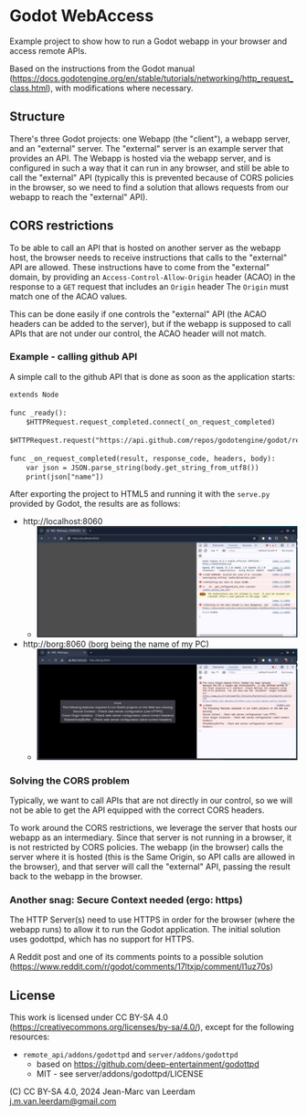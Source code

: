 # Godot WebAccess

Example project to show how to run a Godot webapp in your browser and access remote APIs.

Based on the instructions from the Godot manual (https://docs.godotengine.org/en/stable/tutorials/networking/http_request_class.html),
with modifications where necessary.

## Structure
There's three Godot projects: one Webapp (the "client"), a webapp server, and an "external" server. The "external"
server is an example server that provides an API. The Webapp is hosted via the webapp server, and is configured in such
a way that it can run in any browser, and still be able to call the "external" API (typically this is prevented because
of CORS policies in the browser, so we need to find a solution that allows requests from our webapp to reach the 
"external" API).

## CORS restrictions
To be able to call an API that is hosted on another server as the webapp host, the browser needs to receive instructions
that calls to the "external" API are allowed. These instructions have to come from the "external" domain, by providing
an `Access-Control-Allow-Origin` header (ACAO) in the response to a `GET` request that includes an `Origin`  header
The `Origin` must match one of the ACAO values.

This can be done easily if one controls the "external" API (the ACAO headers can be added to the server), but if the
webapp is supposed to call APIs that are not under our control, the ACAO header will not match.

### Example - calling github API
A simple call to the github API that is done as soon as the application starts:
```
extends Node

func _ready():
	$HTTPRequest.request_completed.connect(_on_request_completed)
	$HTTPRequest.request("https://api.github.com/repos/godotengine/godot/releases/latest")

func _on_request_completed(result, response_code, headers, body):
	var json = JSON.parse_string(body.get_string_from_utf8())
	print(json["name"])

```
After exporting the project to HTML5 and running it with the `serve.py` provided by Godot, the results are as follows:

* http://localhost:8060
  * ![Call passes](resources/localhost_cors_allowed.jpg)
* http://borg:8060 (borg being the name of my PC)
  * ![Call blocked](resources/host_cors_error.jpg)

### Solving the CORS problem
Typically, we want to call APIs that are not directly in our control, so we will not be able to get the API equipped
with the correct CORS headers.

To work around the CORS restrictions, we leverage the server that hosts our webapp as an intermediary. Since that 
server is not running in a browser, it is not restricted by CORS policies. The webapp (in the browser) calls the server
where it is hosted (this is the Same Origin, so API calls are allowed in the browser), and that server will call the 
"external" API, passing the result back to the webapp in the browser.

### Another snag: Secure Context needed (ergo: https)
The HTTP Server(s) need to use HTTPS in order for the browser (where the webapp runs) to allow it to run the Godot
application. The initial solution uses godottpd, which has no support for HTTPS.

A Reddit post and one of its comments points to a possible solution (https://www.reddit.com/r/godot/comments/17ltxjp/comment/l1uz70s)


## License

This work is licensed under CC BY-SA 4.0 (https://creativecommons.org/licenses/by-sa/4.0/), except for the
following resources:
* `remote_api/addons/godottpd` and `server/addons/godottpd`  
  * based on https://github.com/deep-entertainment/godottpd
  * MIT - see server/addons/godottpd/LICENSE

(C) CC BY-SA 4.0, 2024 Jean-Marc van Leerdam <j.m.van.leerdam@gmail.com>
